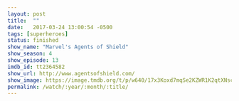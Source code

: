 ```yaml
---
layout: post
title:  ""
date:   2017-03-24 13:00:54 -0500
tags: [superheroes]
status: finished
show_name: "Marvel's Agents of Shield"
show_season: 4
show_episode: 13
imdb_id: tt2364582
show_url: http://www.agentsofshield.com/
show_image: https://image.tmdb.org/t/p/w640/17x3Koxd7mqSe2KZWR1K2qtXNsc.jpg
permalink: /watch/:year/:month/:title/
---
```


